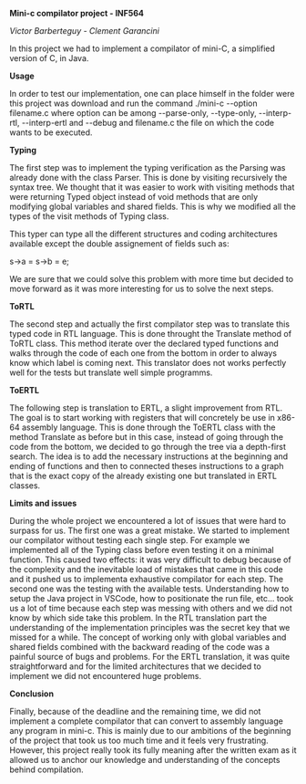 **Mini-c compilator project - INF564**

*Victor Barberteguy - Clement Garancini*

In this project we had to implement a compilator of mini-C, a simplified version of C, in Java. 

**Usage**

In order to test our implementation, one can place himself in the folder were this project was download and run the command ./mini-c --option filename.c
where option can be among --parse-only, --type-only, --interp-rtl, --interp-ertl and --debug and filename.c the file on which the code wants to be executed.

**Typing**

The first step was to implement the typing verification as the Parsing was already done with the class Parser. This is done by visiting recursively the syntax tree. We thought that it was easier to work with visiting methods that were returning Typed object instead of void methods that are only modifying global variables and shared fields. This is why we modified all the types of the visit methods of Typing class. 

This typer can type all the different structures and coding architectures available except the double assignement of fields such as:

s->a = s->b = e;

We are sure that we could solve this problem with more time but decided to move forward as it was more interesting for us to solve the next steps. 

**ToRTL**

The second step and actually the first compilator step was to translate this typed code in RTL language. This is done throught the Translate method of ToRTL class. This method iterate over the declared typed functions and walks through the code of each one from the bottom in order to always know which label is coming next. This translator does not works perfectly well for the tests but translate well simple programms. 

**ToERTL**

The following step is translation to ERTL, a slight improvement from RTL. The goal is to start working with registers that will concretely be use in x86-64 assembly language. This is done through the ToERTL class with the method Translate as before but in this case, instead of going through the code from the bottom, we decided to go through the tree via a depth-first search. The idea is to add the necessary instructions at the beginning and ending of functions and then to connected theses instructions to a graph that is the exact copy of the already existing one but translated in ERTL classes. 

**Limits and issues**

During the whole project we encountered a lot of issues that were hard to surpass for us. 
The first one was a great mistake. We started to implement our compilator without testing each single step. For example we implemented all of the Typing class before even testing it on a minimal function. This caused two effects: it was very difficult to debug because of the complexity and the inevitable load of mistakes that came in this code and it pushed us to implementa exhaustive compilator for each step. 
The second one was the testing with the available tests. Understanding how to setup the Java project in VSCode, how to positionate the run file, etc... took us a lot of time because each step was messing with others and we did not know by which side take this problem.
In the RTL translation part the understanding of the implementation principles was the secret key that we missed for a while. The concept of working only with global variables and shared fields combined with the backward reading of the code was a painful source of bugs and problems. 
For the ERTL translation, it was quite straightforward and for the limited architectures that we decided to implement we did not encountered huge problems. 

**Conclusion**

Finally, because of the deadline and the remaining time, we did not implement a complete compilator that can convert to assembly language any program in mini-c. This is mainly due to our ambitions of the beginning of the project that took us too much time and it feels very frustrating. However, this project really took its fully meaning after the written exam as it allowed us to anchor our knowledge and understanding of the concepts behind compilation.
